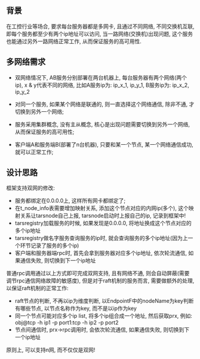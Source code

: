 
## 背景

在工控行业等场合, 要求每台服务器都是多网卡, 且通过不同网络, 不同交换机互联, 即每个服务都至少有两个ip地址可以访问, 当一路网络(交换机)出现问题, 这个服务也能通过另外一路网络正常工作, 从而保证服务的高可用性.

## 多网络需求

- 双网络情况下, AB服务分别部署在两台机器上, 每台服务器有两个网络(两个ip), x & y代表不同的网络,  比如A服务ip为: ip_x_1, ip_y_1,  B服务ip为: ip_x_2, ip_y_2
- 对同一个服务, 如果某个网络是联通的, 则一直选择这个网络通信, 除非不通, 才切换到另外一个网络;
- 服务采用集群概念, 没有主从概念, 核心是出现问题需要切换到另外一个网络, 从而保证服务的高可用性;

- 客户端A和服务端B(部署了n台机器), 只要和某一个节点, 某一个网络通信成功, 就可以正常工作;

## 设计思路

框架支持双网的修改:
- 服务都绑定在0.0.0.0上, 这样所有网卡都绑定了;
- 在t_node_info表需要增加映射关系, 添加这个节点对应的内网ip(多个), 这个映射关系让tarsnode自己上报, tarsnode启动时上报自己的ip, 记录到框架中!
- tarsregistry加载服务的时候, 如果发现是0.0.0.0, 将地址换成这个节点对应的多个ip地址
- tarsregistry做名字服务查询服务的ip时, 就会查询服务的多个ip地址(因为上一个环节记录了服务的多个ip)
- 客户端和服务器端rpc时, 首先会拿到服务器对应多个ip地址, 依次轮流通信, 如果通信失败, 则切换到下一个ip地址

普通rpc调用通过以上方式即可完成双网支持, 且有网络不通, 则会自动屏蔽(需要调节rpc通信网络故障的敏感度), 但是对于raft机制的服务而言, 需要做额外的处理, 以保证raft机制的正常工作:
- raft节点的判断, 不再以ip为维度判断, 以EndpointF中的nodeName为key判断有哪些节点, 以节点名称作为key, 而不是以ip作为key
- 同一个节点可能对应多个ip list, 将多个ip组合成一个地址, 然后获取prx, 例如: obj@tcp -h ip1 -p port1:tcp -h ip2 -p port2
- 节点间通信时, prx->rpc调用时, 会依次轮流通信, 如果通信失败, 则切换到下一个ip地址

原则上, 可以支持n网, 而不仅仅是双网!
